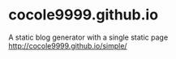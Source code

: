 cocole9999.github.io
====================

A static blog generator with a single static page  http://cocole9999.github.io/simple/
